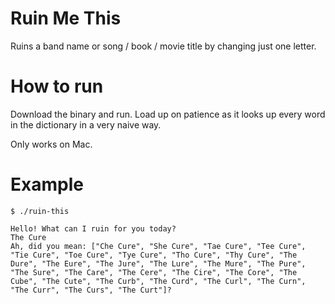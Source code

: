# Ruin Me This

Ruins a band name or song / book / movie title by changing just one letter.

# How to run

Download the binary and run. Load up on patience as it looks up every word in the dictionary in a very naive way.

Only works on Mac.

# Example

```
$ ./ruin-this

Hello! What can I ruin for you today?
The Cure
Ah, did you mean: ["Che Cure", "She Cure", "Tae Cure", "Tee Cure", "Tie Cure", "Toe Cure", "Tye Cure", "Tho Cure", "Thy Cure", "The Dure", "The Eure", "The Jure", "The Lure", "The Mure", "The Pure", "The Sure", "The Care", "The Cere", "The Cire", "The Core", "The Cube", "The Cute", "The Curb", "The Curd", "The Curl", "The Curn", "The Curr", "The Curs", "The Curt"]?
```
